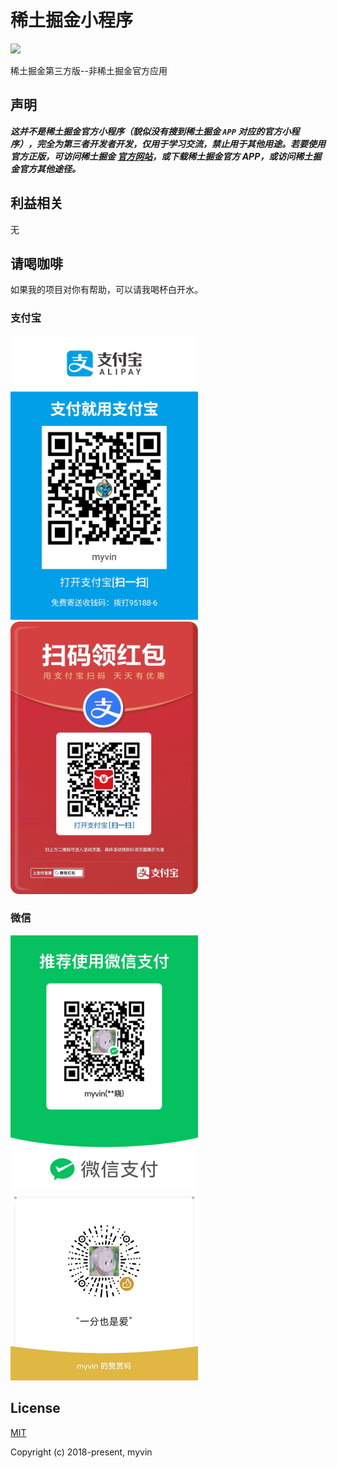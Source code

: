 # 稀土掘金小程序

<img src="materials/miniqrcode.jpeg" width="300" />

稀土掘金第三方版--非稀土掘金官方应用

## 声明

***这并不是稀土掘金官方小程序（貌似没有搜到稀土掘金 `APP` 对应的官方小程序），完全为第三者开发者开发，仅用于学习交流，禁止用于其他用途。若要使用官方正版，可访问稀土掘金 [官方网站](https://juejin.cn/)，或下载稀土掘金官方 APP，或访问稀土掘金官方其他途径。***

## 利益相关

无

## 请喝咖啡

如果我的项目对你有帮助，可以请我喝杯白开水。

### 支付宝

<img src="materials/ali_pay_code.jpeg" width="300" />

<img src="materials/ali_bonus_code.jpeg" width="300" />

### 微信

<img src="materials/wechat_pay_code.jpeg" width="300" />

<img src="materials/wechat_like_code.jpeg" width="300" />

## License

[MIT](http://opensource.org/licenses/MIT)

Copyright (c) 2018-present, myvin
